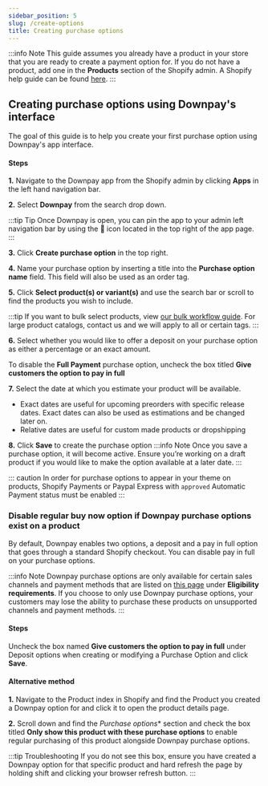 ```yaml
---
sidebar_position: 5
slug: /create-options
title: Creating purchase options
---
```


:::info Note
This guide assumes you already have a product in your store that you are ready to create a payment option for. If you do not have a product, add one in the **Products** section of the Shopify admin. A Shopify help guide can be found [here](https://help.shopify.com/en/manual/products/add-update-products).
:::

## Creating purchase options using Downpay's interface

The goal of this guide is to help you create your first purchase option using Downpay's app interface.

#### Steps

**1.** Navigate to the Downpay app from the Shopify admin by clicking **Apps** in the left hand navigation bar.

**2.** Select **Downpay** from the search drop down.

:::tip Tip
Once Downpay is open, you can pin the app to your admin left navigation bar by using the 📌 icon located in the top right of the app page.
:::

**3.** Click **Create purchase option** in the top right.

**4.** Name your purchase option by inserting a title into the **Purchase option name** field. This field will also be used as an order tag.

**5.** Click **Select product(s) or variant(s)** and use the search bar or scroll to find the products you wish to include.

:::tip 
If you want to bulk select products, view [our bulk workflow guide](/bulk-workflows). For large product catalogs, contact us and we will apply to all or certain tags.
:::

**6.** Select whether you would like to offer a deposit on your purchase option as either a percentage or an exact amount.

To disable the **Full Payment** purchase option, uncheck the box titled  **Give customers the option to pay in full**

**7.** Select the date at which you estimate your product will be available.
- Exact dates are useful for upcoming preorders with specific release dates. Exact dates can also be used as estimations and be changed later on.
- Relative dates are useful for custom made products or dropshipping

<!-- >:::info Note
  When using automatic payment collection, Downpay will collect any remaining payment on the date that is chosen. This can be changed per order.
::: 

For more information on automatic payment collection, review this. -->

**8.** Click **Save** to create the purchase option
:::info Note
Once you save a purchase option, it will become active. Ensure you’re working on a draft product if you would like to make the option available at a later date.
:::


::: caution
In order for purchase options to appear in your theme on products, Shopify Payments or Paypal Express with `approved` Automatic Payment status must be enabled
:::

### Disable regular buy now option if Downpay purchase options exist on a product

By default, Downpay enables two options, a deposit and a pay in full option that goes through a standard Shopify checkout. You can disable pay in full on your purchase options.

:::info Note
Downpay purchase options are only available for certain sales channels and payment methods that are listed on [this page](https://help.shopify.com/en/manual/products/purchase-options/subscriptions/setup#subscription-products) under **Eligibility requirements**. If you choose to only use Downpay purchase options, your customers may lose the ability to purchase these products on unsupported channels and payment methods.
:::

#### Steps

Uncheck the box named **Give customers the option to pay in full** under Deposit options when creating or modifying a Purchase Option and click **Save**.

#### Alternative method

**1.** Navigate to the Product index in Shopify and find the Product you created a Downpay option for and click it to open the product details page.

**2.** Scroll down and find the *Purchase options** section and check the box titled **Only show this product with these purchase options** to enable regular purchasing of this product alongside Downpay purchase options.


:::tip Troubleshooting
 If you do not see this box, ensure you have created a Downpay option for that specific product and hard refresh the page by holding shift and clicking your browser refresh button.
 :::




